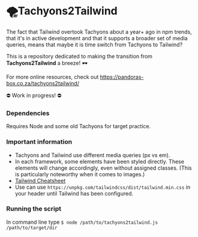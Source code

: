 # 🌪Tachyons2Tailwind



The fact that Tailwind overtook Tachyons about a year+ ago in npm trends, that it's in active development and that it supports a broader set of media queries, means that maybe it is time switch from Tachyons to Tailwind?

This is a repository dedicated to making the transition from <b>Tachyons2Tailwind</b> a breeze! 🕶

For more online resources, check out https://pandoras-box.co.za/tachyons2tailwind/

⛔ Work in progress! ⛔

<h3>Dependencies</h3>

Requires Node and some old Tachyons for target practice.

<h3>Important information</h3>

<ul>
  <li>Tachyons and Tailwind use different media queries (px vs em).</li>
  <li>In each framework, some elements have been styled directly. These elements will change accordingly, even without assigned classes. (This is particularly noteworthy when it comes to images.)</li>
  <li><a href="https://nerdcave.com/tailwind-cheat-sheet">Tailwind Cheatsheet</a></li>
  <li>Use can use <code>https://unpkg.com/tailwindcss/dist/tailwind.min.css</code> in your header until Tailwind has been configured.</li>
</ul>

<h3>Running the script</h3>

In command line type <code>$ node /path/to/tachyons2tailwind.js /path/to/target/dir</code>
